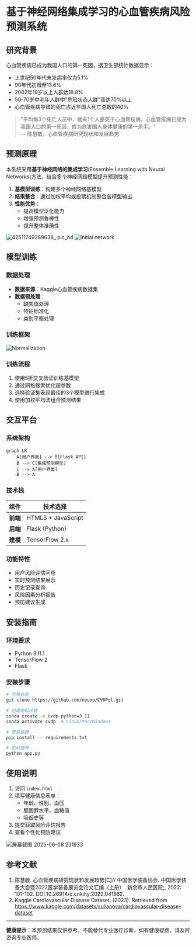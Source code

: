 # 基于神经网络集成学习的心血管疾病风险预测系统

## 研究背景

心血管疾病已成为我国人口的第一死因，据卫生部统计数据显示：
- 上世纪50年代末发病率仅为5.1%
- 90年代初增至13.6%
- 2002年18岁以上人群达18.8%
- 50-70岁中老年人群中"危险状态人群"高达70%以上
- 心血管疾病导致的死亡占近年国人死亡总数的40%

> "平均每3个死亡人员中，就有1个人是死于心血管疾病。心血管疾病已成为我国人口的第一死因，成为危害国人身体健康的第一杀手。"  
> — 陈慧敏，心血管疾病研究现状和发展趋势

## 预测原理

本系统采用**基于神经网络的集成学习**(Ensemble Learning with Neural Networks)方法，结合多个神经网络模型提升预测性能：

1. **基模型训练**：构建多个神经网络基模型
2. **结果整合**：通过加权平均或投票机制整合各模型输出
3. **性能优势**：
   - 提高模型泛化能力
   - 增强预测鲁棒性
   - 提升整体准确性

![42511749389638_ pic_hd](https://github.com/user-attachments/assets/2e0bb443-5cf7-4f4a-90b7-259977bab314)
![Initial network](https://github.com/user-attachments/assets/3ec6968e-309f-4d56-b137-91c547cb49f2)


## 模型训练

### 数据处理
- **数据来源**：Kaggle心血管疾病数据集
- **数据预处理**：
  - 缺失值处理
  - 特征标准化
  - 类别平衡处理

### 训练框架
![Normalization](https://github.com/user-attachments/assets/1b35fd3d-4ef7-4d35-b91e-5cd9d1e0fdbe)


### 训练流程
1. 使用5折交叉验证训练基模型
2. 通过网格搜索优化超参数
3. 选择验证集表现最佳的3个模型进行集成
4. 使用加权平均法组合预测结果

## 交互平台

### 系统架构
```mermaid
graph LR
    A[用户界面] --> B[Flask API]
    B --> C[集成预测模型]
    C --> A[用户界面]
    B --> A
```

### 技术栈
| 组件       | 技术选择              |
|------------|-----------------------|
| **前端**   | HTML5 + JavaScript    |
| **后端**   | Flask (Python)        |
| **建模**   | TensorFlow 2.x        |

### 功能特性
- 用户风险评估问卷
- 实时预测结果展示
- 历史记录查询
- 风险因素分析报告
- 预防建议生成

## 安装指南

### 环境要求
- Python 3.11.1
- TensorFlow 2
- Flask 

### 安装步骤
```bash
# 克隆仓库
git clone https://github.com/nouop/CVDPol.git

# 创建虚拟环境
conda create -n cvdp python=3.11
conda activate cvdp  # Linux/Mac/Windows

# 安装依赖
pip install -r requirements.txt

# 启动服务
python app.py
```

## 使用说明

1. 访问 `index.html`
2. 填写健康信息表单：
   - 年龄、性别、血压
   - 胆固醇水平、血糖值
   - 吸烟史等
3. 提交获取风险评估报告
4. 查看个性化预防建议

![屏幕截图 2025-06-08 231933](https://github.com/user-attachments/assets/4d32d3c0-7b82-47f0-9557-b83fb7f3a2b0)


## 参考文献

1. 陈慧敏. 心血管疾病研究现状和发展趋势[C]// 中国医学装备协会. 中国医学装备大会暨2022医学装备展览会论文汇编（上册）. 新余市人民医院;, 2022: 101-102. DOI:10.26914/c.cnkihy.2022.041862.
2. Kaggle Cardiovascular Disease Dataset. (2023). Retrieved from https://www.kaggle.com/datasets/sulianova/cardiovascular-disease-dataset

---

**健康提示**：本预测结果仅供参考，不能替代专业医疗诊断。如有健康疑虑，请及时咨询专业医师。
